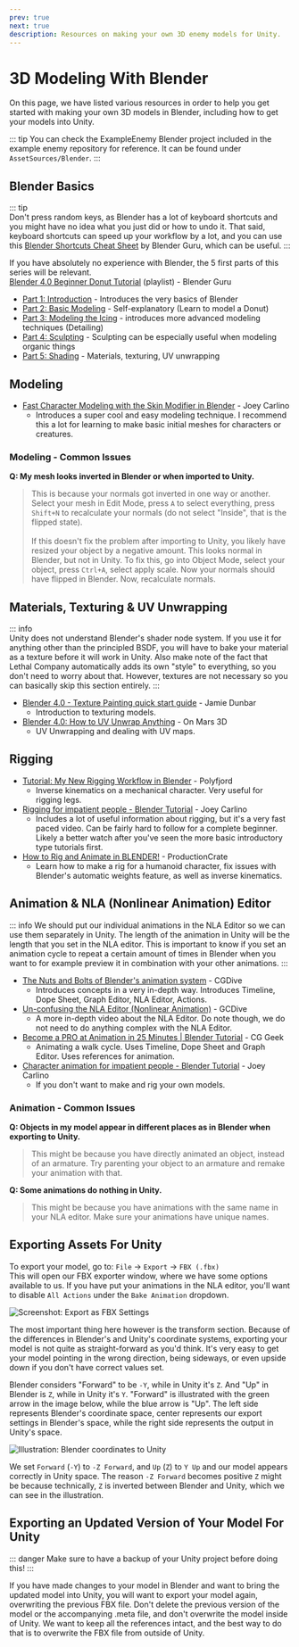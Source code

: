 ```yaml
---
prev: true
next: true
description: Resources on making your own 3D enemy models for Unity.
---
```

# 3D Modeling With Blender

On this page, we have listed various resources in order to help you get started with making your own 3D models in Blender, including how to get your models into Unity.

::: tip
You can check the ExampleEnemy Blender project included in the example enemy repository for reference. It can be found under `AssetSources/Blender`.
:::

## Blender Basics

::: tip  
Don't press random keys, as Blender has a lot of keyboard shortcuts and you might have no idea what you just did or how to undo it. That said, keyboard shortcuts can speed up your workflow by a lot, and you can use this [Blender Shortcuts Cheat Sheet](https://docs.google.com/document/d/1zPBgZAdftWa6WVa7UIFUqW_7EcqOYE0X743RqFuJL3o/edit?pli=1#heading=h.ftqi9ub1gec3) by Blender Guru, which can be useful.
:::

If you have absolutely no experience with Blender, the 5 first parts of this series will be relevant.  
[Blender 4.0 Beginner Donut Tutorial](https://www.youtube.com/playlist?list=PLjEaoINr3zgEPv5y--4MKpciLaoQYZB1Z) (playlist) - Blender Guru
- [Part 1: Introduction](https://youtu.be/B0J27sf9N1Y?list=PLjEaoINr3zgEPv5y--4MKpciLaoQYZB1Z) - Introduces the very basics of Blender
- [Part 2: Basic Modeling](https://youtu.be/tBpnKTAc5Eo?list=PLjEaoINr3zgEPv5y--4MKpciLaoQYZB1Z) - Self-explanatory (Learn to model a Donut)
- [Part 3: Modeling the Icing](https://youtu.be/AqJx5TJyhes?list=PLjEaoINr3zgEPv5y--4MKpciLaoQYZB1Z&t=42) - introduces more advanced modeling techniques (Detailing)
- [Part 4: Sculpting](https://youtu.be/--GVNZnSROc?list=PLjEaoINr3zgEPv5y--4MKpciLaoQYZB1Z) - Sculpting can be especially useful when modeling organic things
- [Part 5: Shading](https://youtu.be/fsLO1F5x7yM?list=PLjEaoINr3zgEPv5y--4MKpciLaoQYZB1Z) - Materials, texturing, UV unwrapping

## Modeling

- [Fast Character Modeling with the Skin Modifier in Blender](https://youtu.be/DAAwy_l4jw4) - Joey Carlino
    - Introduces a super cool and easy modeling technique. I recommend this a lot for learning to make basic initial meshes for characters or creatures.


### Modeling - Common Issues


**Q: My mesh looks inverted in Blender or when imported to Unity.**  

> This is because your normals got inverted in one way or another. Select your mesh in Edit Mode, press `A` to select everything, press `Shift+N` to recalculate your normals (do not select "Inside", that is the flipped state).  
> <br>
> If this doesn't fix the problem after importing to Unity, you likely have resized your object by a negative amount. This looks normal in Blender, but not in Unity. To fix this, go into Object Mode, select your object, press `Ctrl+A`, select apply scale. Now your normals should have flipped in Blender. Now, recalculate normals.


## Materials, Texturing & UV Unwrapping

::: info  
Unity does not understand Blender's shader node system. If you use it for anything other than the principled BSDF, you will have to bake your material as a texture before it will work in Unity. Also make note of the fact that Lethal Company automatically adds its own "style" to everything, so you don't need to worry about that. However, textures are not necessary so you can basically skip this section entirely.
:::

- [Blender 4.0 - Texture Painting quick start guide](https://youtu.be/iwWoXMWzC_c) - Jamie Dunbar
    - Introduction to texturing models.
- [Blender 4.0: How to UV Unwrap Anything](https://youtu.be/XleO7DBm1Us) - On Mars 3D
    - UV Unwrapping and dealing with UV maps.

## Rigging

- [Tutorial: My New Rigging Workflow in Blender](https://youtu.be/BiPoPMnU2VI) - Polyfjord
    - Inverse kinematics on a mechanical character. Very useful for rigging legs.
- [Rigging for impatient people - Blender Tutorial](https://youtu.be/DDeB4tDVCGY) - Joey Carlino
    - Includes a lot of useful information about rigging, but it's a very fast paced video. Can be fairly hard to follow for a complete beginner. Likely a better watch after you've seen the more basic introductory type tutorials first.
- [How to Rig and Animate in BLENDER!](https://youtu.be/1khSuB6sER0) - ProductionCrate
    - Learn how to make a rig for a humanoid character, fix issues with Blender's automatic weights feature, as well as inverse kinematics. 

## Animation & NLA (Nonlinear Animation) Editor

::: info 
We should put our individual animations in the NLA Editor so we can use them separately in Unity. The length of the animation in Unity will be the length that you set in the NLA editor. This is important to know if you set an animation cycle to repeat a certain amount of times in Blender when you want to for example preview it in combination with your other animations.
:::

- [The Nuts and Bolts of Blender's animation system](https://youtu.be/p3m57yAcsi0) - CGDive
    - Introduces concepts in a very in-depth way. Introduces Timeline, Dope Sheet, Graph Editor, NLA Editor, Actions.
- [Un-confusing the NLA Editor (Nonlinear Animation)](https://youtu.be/tAo7HxxxA08) - GCDive
    - A more in-depth video about the NLA Editor. Do note though, we do not need to do anything complex with the NLA Editor.
- [Become a PRO at Animation in 25 Minutes | Blender Tutorial](https://youtu.be/_C2ClFO3FAY) - CG Geek
    - Animating a walk cycle. Uses Timeline, Dope Sheet and Graph Editor. Uses references for animation.
- [Character animation for impatient people - Blender Tutorial](https://youtu.be/GAIZkIfXXjQ) - Joey Carlino
    - If you don't want to make and rig your own models.

### Animation - Common Issues

**Q: Objects in my model appear in different places as in Blender when exporting to Unity.**  

> This might be because you have directly animated an object, instead of an armature. Try parenting your object to an armature and remake your animation with that.

**Q: Some animations do nothing in Unity.**  

> This might be because you have animations with the same name in your NLA editor. Make sure your animations have unique names.

## Exporting Assets For Unity

To export your model, go to: `File` -> `Export` -> `FBX (.fbx)`  
This will open our FBX exporter window, where we have some options available to us. If you have put your animations in the NLA editor, you'll want to disable `All Actions` under the `Bake Animation` dropdown.

![Screenshot: Export as FBX Settings](/images/lethallib/custom-enemies/blender/BlenderExportAsFBX.png)

The most important thing here however is the transform section. Because of the differences in Blender's and Unity's coordinate systems, exporting your model is not quite as straight-forward as you'd think. It's very easy to get your model pointing in the wrong direction, being sideways, or even upside down if you don't have correct values set.

Blender considers "Forward" to be `-Y`, while in Unity it's `Z`. And "Up" in Blender is `Z`, while in Unity it's `Y`. "Forward" is illustrated with the green arrow in the image below, while the blue arrow is "Up". The left side represents Blender's coordinate space, center represents our export settings in Blender's space, while the right side represents the output in Unity's space.

![Illustration: Blender coordinates to Unity](/images/lethallib/custom-enemies/blender/BlenderToUnityCoordinates.png)

We set `Forward` (`-Y`) to `-Z Forward`, and `Up` (`Z`) to `Y Up` and our model appears correctly in Unity space. The reason `-Z Forward` becomes positive `Z` might be because technically, `Z` is inverted between Blender and Unity, which we can see in the illustration.  

## Exporting an Updated Version of Your Model For Unity

::: danger
Make sure to have a backup of your Unity project before doing this!
:::

If you have made changes to your model in Blender and want to bring the updated model into Unity, you will want to export your model again, overwriting the previous FBX file. Don't delete the previous version of the model or the accompanying .meta file, and don't overwrite the model inside of Unity. We want to keep all the references intact, and the best way to do that is to overwrite the FBX file from outside of Unity.